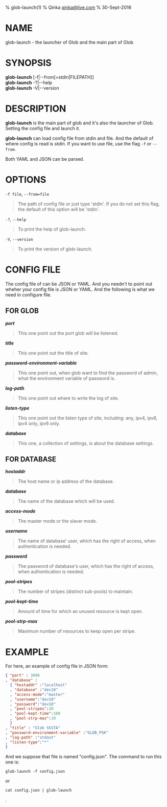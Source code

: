 % glob-launch(1)
% Qinka <qinka@live.com>
% 30-Sept-2016

# NAME
glob-launch - the launcher of Glob and the main part of Glob

# SYNOPSIS

**glob-launch** [-f|--from[=stdin|FILEPATH]]  
**glob-launch** -?|--help  
**glob-launch** -V|--version  

# DESCRIPTION

**glob-launch** is the main part of glob and it's also the launcher of Glob. Setting the config file and launch it.

**glob-launch** can load config file from stdin and file. And the default of where config is read is *stdin*. 
If you want to use file, use the flag `-f` or `--from`.

Both YAML and JSON can be parsed.

# OPTIONS

`-f file`, `--from=file`

> The path of config file or just type 'stdin'. If you do not set this flag, the default of this option will be 'stdin'.

`-?`, `--help`

> To print the help of glob-launch.

`-V`, `--version`

> To print the version of glob-launch.

# CONFIG FILE

The config file of can be JSON or YAML. And you needn't to point out wheher your config file is JSON or YAML.
And the following is what we need in configure file.

## FOR GLOB

_**port**_

> This one point out the port glob will be listened.

_**title**_

> This one point out the title of site.

_**password-environment-variable**_

> This one point out, when glob want to find the password of admin,
> what the environment variable of password is.

_**log-path**_

> This one point out where to write the log of site.

_**listen-type**_

> This one point out the listen type of site, including:
> any, ipv4, ipv6, ipv4 only, ipv6 only.

_**database**_

> This one, a collection of settings, is about the database settings.

## FOR DATABASE

_**hostaddr**_

> The host name or ip address of the database.

_**database**_

> The name of the database which will be used.

_**access-mode**_

> The master mode or the slaver mode.

_**username**_

> The name of database' user, which has the right of access, when authentication is needed.

_**password**_

> The password of database's user, which has the right of access, when authentication is needed.

_**pool-stripes**_

> The number of stripes (distinct sub-pools) to maintain.

_**pool-kept-time**_

> Amount of time for which an unused resource is kept open. 

_**pool-strp-max**_

> Maximum number of resources to keep open per stripe.

# EXAMPLE 

For here, an example of config file in JSON form:

```json
{ "port" : 3000
, "database" :
  { "hostaddr" :"localhost"
  , "database" :"dev10"
  , "access-mode":"master"
  , "username":"dev10"
  , "password":"dev10"
  , "pool-stripes":10
  , "pool-kept-time":100
  , "pool-strp-max":10
  }
, "title" : "Glob SSSTA"
, "password-environment-variable" :"GLOB_PSK"
, "log-path" :"stdout"
, "listen-type":"*"
}
```
And we suppose that file is named "config.json".
The command to run this one is:
```shell
glob-launch -f config.json
```
or
```shell
cat config.json | glob-launch
```
.
